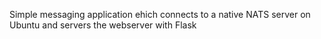 Simple messaging application ehich connects to a native NATS server on Ubuntu and servers the webserver with Flask
